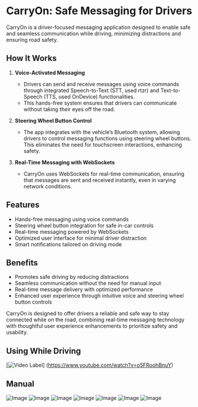 # CarryOn: Safe Messaging for Drivers

CarryOn is a driver-focused messaging application designed to enable safe and seamless communication while driving, minimizing distractions and ensuring road safety.

## How It Works

1. **Voice-Activated Messaging**
   - Drivers can send and receive messages using voice commands through integrated Speech-to-Text (STT, used rtzr) and Text-to-Speech (TTS, used OnDevice) functionalities.
   - This hands-free system ensures that drivers can communicate without taking their eyes off the road.

2. **Steering Wheel Button Control**
   - The app integrates with the vehicle’s Bluetooth system, allowing drivers to control messaging functions using steering wheel buttons. This eliminates the need for touchscreen interactions, enhancing safety.

3. **Real-Time Messaging with WebSockets**
   - CarryOn uses WebSockets for real-time communication, ensuring that messages are sent and received instantly, even in varying network conditions.

## Features

- Hands-free messaging using voice commands
- Steering wheel button integration for safe in-car controls
- Real-time messaging powered by WebSockets
- Optimized user interface for minimal driver distraction
- Smart notifications tailored on driving mode

## Benefits

- Promotes safe driving by reducing distractions
- Seamless communication without the need for manual input
- Real-time message delivery with optimized performance
- Enhanced user experience through intuitive voice and steering wheel button controls

CarryOn is designed to offer drivers a reliable and safe way to stay connected while on the road, combining real-time messaging technology with thoughtful user experience enhancements to prioritize safety and usability.

## Using While Driving
[![Video Label](http://img.youtube.com/vi/o5FRoohBnuY/0.jpg)]
(https://www.youtube.com/watch?v=o5FRoohBnuY)

## Manual
![Image](https://github.com/user-attachments/assets/3dd7ae11-865c-4135-94a4-4574f9ec5b37)
![Image](https://github.com/user-attachments/assets/c03fe337-1815-4e73-ae2b-a1a8ed39b951)
![Image](https://github.com/user-attachments/assets/81b202df-7ecc-4455-add2-0ee40189ef04)
![Image](https://github.com/user-attachments/assets/7a8c98b9-427d-4fcd-93cb-d41b9674a69c)
![Image](https://github.com/user-attachments/assets/f2e3337a-ee02-42a9-9ee2-30dcae015f7e)
![Image](https://github.com/user-attachments/assets/22607da9-cba4-478d-8b18-4e6205c77944)
![Image](https://github.com/user-attachments/assets/2c3c97bb-eacb-4d17-a2c1-0dcb5dd5d8fe)

